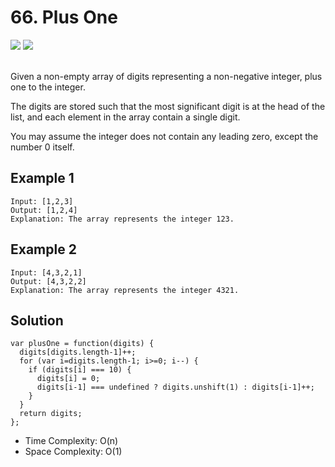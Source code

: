
# 66. Plus One

<div style={{ display: "flex", flex-direction: "column" }}>
  <img src="https://img.shields.io/badge/Level-Easy-brightgreen" />
  <img src="https://img.shields.io/badge/Array-grey" />
</div>

<br /> Given a non-empty array of digits representing a non-negative integer, plus one to the integer.

The digits are stored such that the most significant digit is at the head of the list, and each element in the array contain a single digit.

You may assume the integer does not contain any leading zero, except the number 0 itself.

## Example 1

```
Input: [1,2,3]
Output: [1,2,4]
Explanation: The array represents the integer 123.
```

## Example 2

```
Input: [4,3,2,1]
Output: [4,3,2,2]
Explanation: The array represents the integer 4321.
```

## Solution
```
var plusOne = function(digits) {
  digits[digits.length-1]++;
  for (var i=digits.length-1; i>=0; i--) {
    if (digits[i] === 10) {
      digits[i] = 0;
      digits[i-1] === undefined ? digits.unshift(1) : digits[i-1]++;
    }
  }
  return digits;
};
```

- Time Complexity: O(n)
- Space Complexity: O(1)

